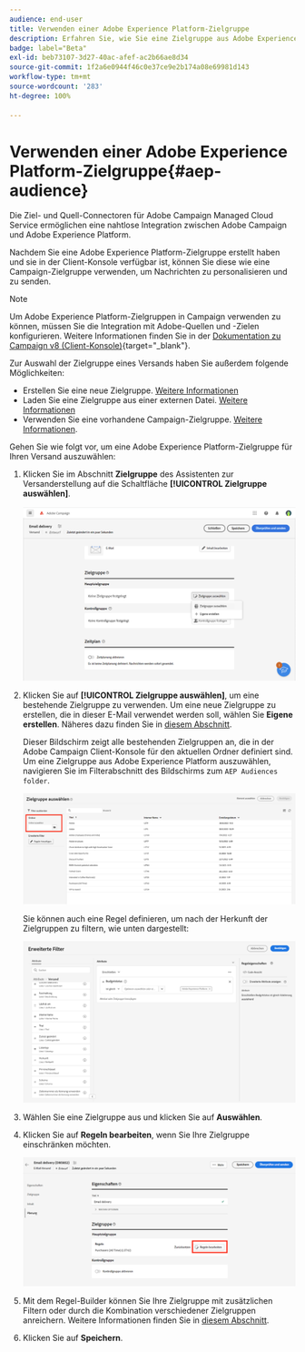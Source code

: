 ```yaml
---
audience: end-user
title: Verwenden einer Adobe Experience Platform-Zielgruppe
description: Erfahren Sie, wie Sie eine Zielgruppe aus Adobe Experience Platform verwenden
badge: label="Beta"
exl-id: beb73107-3d27-40ac-afef-ac2b66ae8d34
source-git-commit: 1f2a6e0944f46c0e37ce9e2b174a08e69981d143
workflow-type: tm+mt
source-wordcount: '283'
ht-degree: 100%

---
```


# Verwenden einer Adobe Experience Platform-Zielgruppe{#aep-audience}

Die Ziel- und Quell-Connectoren für Adobe Campaign Managed Cloud Service ermöglichen eine nahtlose Integration zwischen Adobe Campaign und Adobe Experience Platform.

Nachdem Sie eine Adobe Experience Platform-Zielgruppe erstellt haben und sie in der Client-Konsole verfügbar ist, können Sie diese wie eine Campaign-Zielgruppe verwenden, um Nachrichten zu personalisieren und zu senden.

>[!NOTE]
>
>Um Adobe Experience Platform-Zielgruppen in Campaign verwenden zu können, müssen Sie die Integration mit Adobe-Quellen und -Zielen konfigurieren. Weitere Informationen finden Sie in der [Dokumentation zu Campaign v8 (Client-Konsole)](https://experienceleague.adobe.com/docs/campaign/campaign-v8/connect/ac-aep/ac-aep.html?lang=de){target="_blank"}.

Zur Auswahl der Zielgruppe eines Versands haben Sie außerdem folgende Möglichkeiten:

* Erstellen Sie eine neue Zielgruppe. [Weitere Informationen](../query/query-modeler-overview.md)
* Laden Sie eine Zielgruppe aus einer externen Datei. [Weitere Informationen](file-audience.md)
* Verwenden Sie eine vorhandene Campaign-Zielgruppe. [Weitere Informationen](add-audience.md).

Gehen Sie wie folgt vor, um eine Adobe Experience Platform-Zielgruppe für Ihren Versand auszuwählen:

1. Klicken Sie im Abschnitt **Zielgruppe** des Assistenten zur Versanderstellung auf die Schaltfläche **[!UICONTROL Zielgruppe auswählen]**.

   ![](assets/create-audience.png)

1. Klicken Sie auf **[!UICONTROL Zielgruppe auswählen]**, um eine bestehende Zielgruppe zu verwenden. Um eine neue Zielgruppe zu erstellen, die in dieser E-Mail verwendet werden soll, wählen Sie **Eigene erstellen**. Näheres dazu finden Sie in [diesem Abschnitt](../query/query-modeler-overview.md).

   Dieser Bildschirm zeigt alle bestehenden Zielgruppen an, die in der Adobe Campaign Client-Konsole für den aktuellen Ordner definiert sind. Um eine Zielgruppe aus Adobe Experience Platform auszuwählen, navigieren Sie im Filterabschnitt des Bildschirms zum `AEP Audiences folder`.

   ![](assets/select-audience-folder.png)

   Sie können auch eine Regel definieren, um nach der Herkunft der Zielgruppen zu filtern, wie unten dargestellt:

   ![](assets/filter-on-aep-audience.png)

1. Wählen Sie eine Zielgruppe aus und klicken Sie auf **Auswählen**.

1. Klicken Sie auf **Regeln bearbeiten**, wenn Sie Ihre Zielgruppe einschränken möchten.

   ![](assets/refine-audience.png)

1. Mit dem Regel-Builder können Sie Ihre Zielgruppe mit zusätzlichen Filtern oder durch die Kombination verschiedener Zielgruppen anreichern. Weitere Informationen finden Sie in [diesem Abschnitt](../query/query-modeler-overview.md).

1. Klicken Sie auf **Speichern**.
